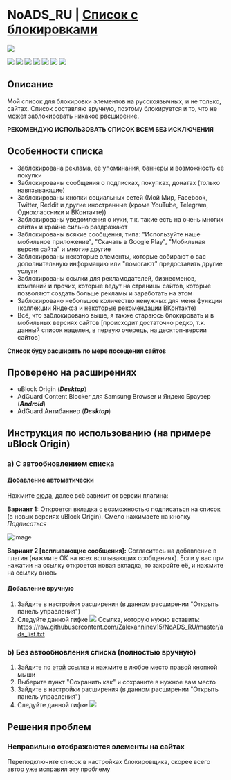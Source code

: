# NoADS_RU | [Список с блокировками](https://raw.githubusercontent.com/Zalexanninev15/NoADS_RU/master/ads_list.txt)

![](https://github.com/Zalexanninev15/NoADS_RU/blob/master/NoADS_RU%20Logo.png?raw=true)

[![](https://img.shields.io/badge/platform-AdBlocker-FF443E.svg)](https://github.com/Zalexanninev15/NoADS_RU)
[![](https://img.shields.io/github/last-commit/Zalexanninev15/NoADS_RU.svg)](https://github.com/Zalexanninev15/NoADS_RU/commits/master)
[![](https://img.shields.io/github/stars/Zalexanninev15/NoADS_RU.svg)](https://github.com/Zalexanninev15/NoADS_RU/stargazers)
[![](https://img.shields.io/github/issues-closed/Zalexanninev15/NoADS_RU.svg)](https://github.com/Zalexanninev15/NoADS_RU/issues)
[![](https://img.shields.io/badge/license-MIT-blue.svg)](LICENSE)
[![](https://img.shields.io/badge/donate-QIWI-FF8C00.svg)](https://qiwi.com/n/ZALEXANNINEV15)
[![](https://img.shields.io/badge/donate-YooMoney-8B3FFD.svg)](https://yoomoney.ru/to/410015106319420)

## Описание
Мой список для блокировки элементов на русскоязычных, и не только, сайтах. Список составляю вручную, поэтому блокируется и то, что не может заблокировать никакое расширение.

**РЕКОМЕНДУЮ ИСПОЛЬЗОВАТЬ СПИСОК ВСЕМ БЕЗ ИСКЛЮЧЕНИЯ**
## Особенности списка
* Заблокирована реклама, её упоминания, баннеры и возможность её покупки
* Заблокированы сообщения о подписках, покупках, донатах (только навязывающие)
* Заблокированы кнопки социальных сетей (Мой Мир, Facebook, Twitter, Reddit и другие иностранные (кроме YouTube, Telegram, Одноклассники и ВКонтакте))
* Заблокированы уведомления о куки, т.к. такие есть на очень многих сайтах и крайне сильно раздражают
* Заблокированы всякие сообщения, типа: "Используйте наше мобильное приложение", "Скачать в Google Play", "Мобильная версия сайта" и многие другие
* Заблокированы некоторые элементы, которые собирают о вас дополнительную информацию или "помогают" предоставить другие услуги
* Заблокированы ссылки для рекламодателей, бизнесменов, компаний и прочих, которые ведут на страницы сайтов, которые позволяют создать больше рекламы и заработать на этом
* Заблокировано небольшое количество ненужных для меня функции (коллекции Яндекса и некоторые рекомендации ВКонтакте)
* Всё, что заблокировано выше, я также стараюсь блокировать и в мобильных версиях сайтов [происходит достаточно редко, т.к. данный список нацелен, в первую очередь, на десктоп-версии сайтов]

**Список буду расширять по мере посещения сайтов**
## Проверено на расширениях
* uBlock Origin (***Desktop***)
* AdGuard Content Blocker для Samsung Browser и Яндекс Браузер (***Android***)
* AdGuard Антибаннер (***Desktop***)

## Инструкция по использованию (на примере uBlock Origin)
### a) С автообновлением списка
#### Добавление автоматически
Нажмите [сюда](https://subscribe.adblockplus.org/?location=https://raw.githubusercontent.com/Zalexanninev15/NoADS_RU/master/ads_list.txt&title=NoADS_RU), далее всё зависит от версии плагина:

**Вариант 1:** Откроется вкладка с возможностью подписаться на список (в новых версиях uBlock Origin). Смело нажимаете на кнопку *Подписаться*

![image](https://user-images.githubusercontent.com/51060911/119236465-3e275c00-bb40-11eb-979e-b6fc4514333f.png)

**Вариант 2 [всплывающие сообщения]:** Согласитесь на добавление в плагин (нажмите ОК на всех всплывающих сообщениях). Если у вас при нажатии на ссылку откроется новая вкладка, то закройте её, и нажмите на ссылку вновь

#### Добавление вручную
1. Зайдите в настройки расширения (в данном расширении "Открыть панель управления")
2. Следуйте данной гифке
![](https://github.com/Zalexanninev15/NoADS_RU/blob/master/uBlockOrigin-how.gif)
Ссылка, которую нужно вставить: https://raw.githubusercontent.com/Zalexanninev15/NoADS_RU/master/ads_list.txt
### b) Без автообновления списка (полностью вручную)
1. Зайдите по [этой](https://raw.githubusercontent.com/Zalexanninev15/NoADS_RU/master/ads_list.txt) ссылке и нажмите в любое место правой кнопкой мыши
2. Выберите пункт "Сохранить как" и сохраните в нужное вам место
3. Зайдите в настройки расширения (в данном расширении "Открыть панель управления")
4. Следуйте данной гифке
![](https://github.com/Zalexanninev15/NoADS_RU/blob/master/uBlockOrigin-how_from-file.gif)

## Решения проблем
### Неправильно отображаются элементы на сайтах
Переподключите список в настройках блокировщика, скорее всего автор уже исправил эту проблему
